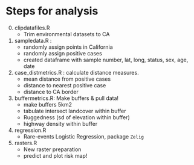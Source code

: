 # Steps for analysis
0. clipdatafiles.R
    - Trim environmental datasets to CA
1. sampledata.R : 
    - randomly assign points in California
    - randomly assign positive cases
    - created dataframe with sample number, lat, long, status, sex, age, date
2. case_distmetrics.R : calculate distance measures. 
    - mean distance from positive cases
    - distance to nearest positive case
    - distance to CA border
3. buffermetrics.R: Make buffers & pull data!
    - make buffers 5km2
    - tabulate intersect landcover within buffer
    - Ruggedness (sd of elevation within buffer) 
    - highway density within buffer
4. regression.R
    - Rare-events Logistic Regression, package `Zelig`
5. rasters.R 
    - New raster preparation
    - predict and plot risk map!


